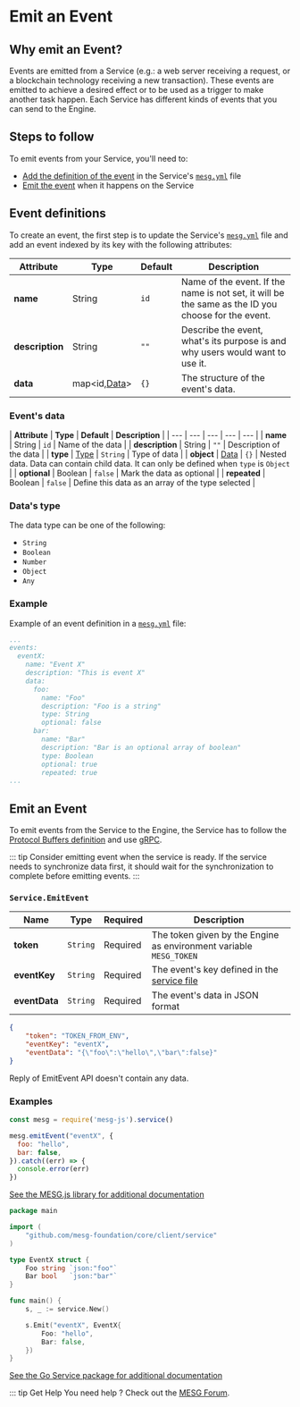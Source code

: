 # Emit an Event

## Why emit an Event?

Events are emitted from a Service \(e.g.: a web server receiving a request, or a blockchain technology receiving a new transaction\). These events are emitted to achieve a desired effect or to be used as a trigger to make another task happen. Each Service has different kinds of events that you can send to the Engine.

## Steps to follow

To emit events from your Service, you'll need to:

* [Add the definition of the event](#event-definitions) in the Service's [`mesg.yml`](service-file.md) file
* [Emit the event](#emit-an-event-2) when it happens on the Service

## Event definitions

To create an event, the first step is to update the Service's [`mesg.yml`](service-file.md) file and add an event indexed by its key with the following attributes:

| **Attribute** | **Type** | **Default** | **Description** |
| --- | --- | --- | --- |
| **name** | <span class="type">String</span> | `id` | Name of the event. If the name is not set, it will be the same as the ID you choose for the event. |
| **description** | <span class="type">String</span> | `""` | Describe the event, what's its purpose is and why users would want to use it. |
| **data** | <span class="type">map&lt;id,[Data](emit-an-event.md#event-s-data)&gt;</span> | `{}` | The structure of the event's data. |

### Event's data

| **Attribute** | **Type** | **Default** | **Description** |
| --- | --- | --- | --- | --- |
| **name** | <span class="type">String</span> | `id` | Name of the data |
| **description** | <span class="type">String</span> | `""` | Description of the data |
| **type** | <span class="type">[Type](emit-an-event.md#data-s-type)</span> | `String` | Type of data |
| **object** | <span class="type">[Data](emit-an-event.md#event-s-data)</span> | `{}` | Nested data. Data can contain child data. It can only be defined when `type` is `Object` |
| **optional** | <span class="type">Boolean</span> | `false` | Mark the data as optional |
| **repeated** | <span class="type">Boolean</span> | `false` | Define this data as an array of the type selected |

### Data's type

The data type can be one of the following:

* `String`
* `Boolean`
* `Number`
* `Object`
* `Any`

### Example

Example of an event definition in a [`mesg.yml`](service-file.md) file:

```yaml
...
events:
  eventX:
    name: "Event X"
    description: "This is event X"
    data:
      foo:
        name: "Foo"
        description: "Foo is a string"
        type: String
        optional: false
      bar:
        name: "Bar"
        description: "Bar is an optional array of boolean"
        type: Boolean
        optional: true
        repeated: true
...
```

## Emit an Event

To emit events from the Service to the Engine, the Service has to follow the [Protocol Buffers definition](https://github.com/mesg-foundation/core/blob/master/protobuf/serviceapi/api.proto) and use [gRPC](https://grpc.io/).

::: tip
Consider emitting event when the service is ready. If the service needs to synchronize data first, it should wait for the synchronization to complete before emitting events.
:::

<vue-tabs>
<v-tab title="Request" vp-markdown>

### `Service.EmitEvent`

| **Name** | **Type** | **Required** | **Description** |
| --- | --- | --- | --- |
| **token** | `String` | Required | The token given by the Engine as environment variable `MESG_TOKEN` |
| **eventKey** | `String` | Required | The event's key defined in the [service file](/guide/service/service-file.md) |
| **eventData** | `String` | Required | The event's data in JSON format |

```json
{
    "token": "TOKEN_FROM_ENV",
    "eventKey": "eventX",
    "eventData": "{\"foo\":\"hello\",\"bar\":false}"
}
```

</v-tab>

<v-tab title="Reply" vp-markdown>

Reply of EmitEvent API doesn't contain any data.

</v-tab>
</vue-tabs>

### Examples

<vue-tabs>
<v-tab title="Node" vp-markdown>

```javascript
const mesg = require('mesg-js').service()

mesg.emitEvent("eventX", {
  foo: "hello",
  bar: false,
}).catch((err) => {
  console.error(err)
})
```

[See the MESG.js library for additional documentation](https://github.com/mesg-foundation/mesg-js/tree/master#event)

</v-tab>

<v-tab title="Go" vp-markdown>

```go
package main

import (
	"github.com/mesg-foundation/core/client/service"
)

type EventX struct {
	Foo string `json:"foo"`
	Bar bool   `json:"bar"`
}

func main() {
	s, _ := service.New()

	s.Emit("eventX", EventX{
		Foo: "hello",
		Bar: false,
	})
}
```

[See the Go Service package for additional documentation](https://godoc.org/github.com/mesg-foundation/core/client/service)

</v-tab>
</vue-tabs>

::: tip Get Help
You need help ? Check out the <a href="https://forum.mesg.com" target="_blank">MESG Forum</a>.
